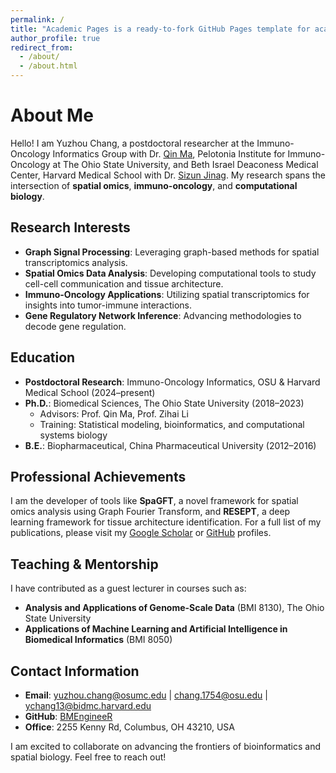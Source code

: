 ```yaml
---
permalink: /
title: "Academic Pages is a ready-to-fork GitHub Pages template for academic personal websites"
author_profile: true
redirect_from: 
  - /about/
  - /about.html
---
```


# About Me

Hello! I am Yuzhou Chang, a postdoctoral researcher at the Immuno-Oncology Informatics Group with Dr. [Qin Ma](https://u.osu.edu/bmbl/), Pelotonia Institute for Immuno-Oncology at The Ohio State University, and Beth Israel Deaconess Medical Center, Harvard Medical School with Dr. [Sizun Jinag](https://sizunjianglab.com/). My research spans the intersection of **spatial omics**, **immuno-oncology**, and **computational biology**.

## Research Interests

- **Graph Signal Processing**: Leveraging graph-based methods for spatial transcriptomics analysis.
- **Spatial Omics Data Analysis**: Developing computational tools to study cell-cell communication and tissue architecture.
- **Immuno-Oncology Applications**: Utilizing spatial transcriptomics for insights into tumor-immune interactions.
- **Gene Regulatory Network Inference**: Advancing methodologies to decode gene regulation.

## Education

- **Postdoctoral Research**: Immuno-Oncology Informatics, OSU & Harvard Medical School (2024–present)
- **Ph.D.**: Biomedical Sciences, The Ohio State University (2018–2023)
  - Advisors: Prof. Qin Ma, Prof. Zihai Li
  - Training: Statistical modeling, bioinformatics, and computational systems biology
- **B.E.**: Biopharmaceutical, China Pharmaceutical University (2012–2016)

## Professional Achievements

I am the developer of tools like **SpaGFT**, a novel framework for spatial omics analysis using Graph Fourier Transform, and **RESEPT**, a deep learning framework for tissue architecture identification. 
For a full list of my publications, please visit my [Google Scholar](https://scholar.google.com/) or [GitHub](https://github.com/BMEngineeR) profiles.

## Teaching & Mentorship

I have contributed as a guest lecturer in courses such as:
- **Analysis and Applications of Genome-Scale Data** (BMI 8130), The Ohio State University
- **Applications of Machine Learning and Artificial Intelligence in Biomedical Informatics** (BMI 8050)

## Contact Information

- **Email**: yuzhou.chang@osumc.edu | chang.1754@osu.edu | ychang13@bidmc.harvard.edu
- **GitHub**: [BMEngineeR](https://github.com/BMEngineeR)
- **Office**: 2255 Kenny Rd, Columbus, OH 43210, USA

I am excited to collaborate on advancing the frontiers of bioinformatics and spatial biology. Feel free to reach out!

